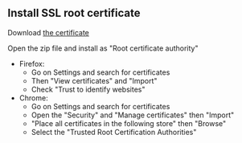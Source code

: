 
## Install SSL root certificate<a id="installcertificate_01"></a>

Download [the certificate](http://www.local.test/api/certificates/ca.der)

Open the zip file and install as "Root certificate authority"

* Firefox:
    * Go on Settings and search for certificates
    * Then "View certificates" and "Import"
    * Check "Trust to identify websites"
* Chrome:
    * Go on Settings and search for certificates
    * Open the "Security" and "Manage certificates" then "Import"
    * "Place all certificates in the following store" then "Browse"
    * Select the "Trusted Root Certification Authorities"

